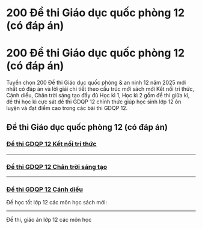 # 200 Đề thi Giáo dục quốc phòng 12 (có đáp án)

# 200 Đề thi Giáo dục quốc phòng 12 (có đáp án)

Tuyển chọn 200 Đề thi Giáo dục quốc phòng & an ninh 12 năm 2025 mới nhất có đáp án và lời giải chi tiết theo cấu trúc mới sách mới Kết nối tri thức, Cánh diều, Chân trời sáng tạo đầy đủ Học kì 1, Học kì 2 gồm đề thi giữa kì, đề thi học kì cực sát đề thi GDQP 12 chính thức giúp học sinh lớp 12 ôn luyện và đạt điểm cao trong các bài thi GDQP 12.

## Đề thi Giáo dục quốc phòng 12 (có đáp án)

### [**Đề thi GDQP 12 Kết nối tri thức**](https://vietjack.com/de-kiem-tra-lop-12/de-thi-giao-duc-quoc-phong-12-ket-noi-tri-thuc.jsp)

* * *

### [**Đề thi GDQP 12 Chân trời sáng tạo**](https://vietjack.com/de-kiem-tra-lop-12/de-thi-giao-duc-quoc-phong-12-chan-troi-sang-tao.jsp)

* * *

### [**Đề thi GDQP 12 Cánh diều**](https://vietjack.com/de-kiem-tra-lop-12/de-thi-giao-duc-quoc-phong-12-canh-dieu.jsp)

Để học tốt lớp 12 các môn học sách mới:

* * *

Đề thi, giáo án lớp 12 các môn học
